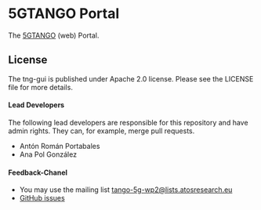 # 5GTANGO Portal
The [5GTANGO](http://5gtango.eu) (web) Portal.

## License
The tng-gui is published under Apache 2.0 license. Please see the LICENSE file for more details.

#### Lead Developers
The following lead developers are responsible for this repository and have admin rights. They can, for example, merge pull requests.

* Antón Román Portabales
* Ana Pol González

#### Feedback-Chanel
* You may use the mailing list [tango-5g-wp2@lists.atosresearch.eu](mailto:tango-5g-wp2@lists.atosresearch.eu)
* [GitHub issues](https://github.com/sonata-nfv/tng-gui/issues)
